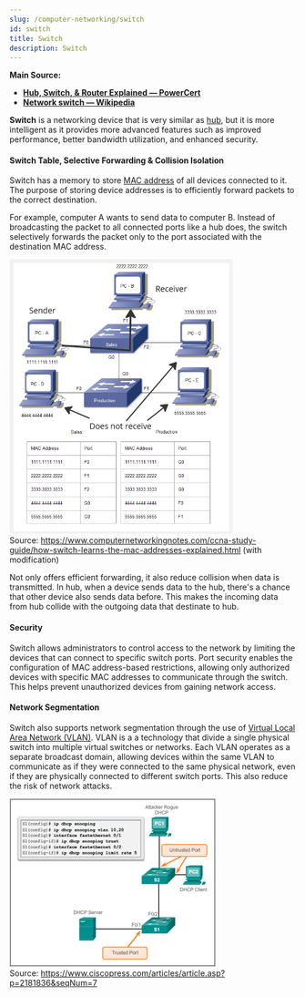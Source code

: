 ```yaml
---
slug: /computer-networking/switch
id: switch
title: Switch
description: Switch
---
```


**Main Source:**

- **[Hub, Switch, & Router Explained — PowerCert](https://youtu.be/1z0ULvg_pW8?si=6F-oF8maBovN6VnN)**
- **[Network switch — Wikipedia](https://en.wikipedia.org/wiki/Network_switch)**

**Switch** is a networking device that is very similar as [hub](/computer-networking/hubs), but it is more intelligent as it provides more advanced features such as improved performance, better bandwidth utilization, and enhanced security.

#### Switch Table, Selective Forwarding & Collision Isolation

Switch has a memory to store [MAC address](/computer-networking/mac-address) of all devices connected to it. The purpose of storing device addresses is to efficiently forward packets to the correct destination.

For example, computer A wants to send data to computer B. Instead of broadcasting the packet to all connected ports like a hub does, the switch selectively forwards the packet only to the port associated with the destination MAC address.

![Switch that efficiently sends data only to desired destination](./switch-table.png)  
Source: https://www.computernetworkingnotes.com/ccna-study-guide/how-switch-learns-the-mac-addresses-explained.html (with modification)

Not only offers efficient forwarding, it also reduce collision when data is transmitted. In hub, when a device sends data to the hub, there's a chance that other device also sends data before. This makes the incoming data from hub collide with the outgoing data that destinate to hub.

#### Security

Switch allows administrators to control access to the network by limiting the devices that can connect to specific switch ports. Port security enables the configuration of MAC address-based restrictions, allowing only authorized devices with specific MAC addresses to communicate through the switch. This helps prevent unauthorized devices from gaining network access.

#### Network Segmentation

Switch also supports network segmentation through the use of [Virtual Local Area Network (VLAN)](/computer-networking/lan-wan#virtual-local-area-network-vlan). VLAN is a a technology that divide a single physical switch into multiple virtual switches or networks. Each VLAN operates as a separate broadcast domain, allowing devices within the same VLAN to communicate as if they were connected to the same physical network, even if they are physically connected to different switch ports. This also reduce the risk of network attacks.

![Configuring a port security](./switch-security.png)  
Source: https://www.ciscopress.com/articles/article.asp?p=2181836&seqNum=7
